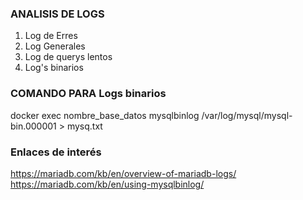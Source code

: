 ### ANALISIS DE LOGS ###

1. Log de Erres
2. Log Generales
3. Log de querys lentos
4. Log's binarios

### COMANDO PARA Logs binarios ###
docker exec nombre_base_datos mysqlbinlog /var/log/mysql/mysql-bin.000001 > mysq.txt

### Enlaces de interés ###
https://mariadb.com/kb/en/overview-of-mariadb-logs/
https://mariadb.com/kb/en/using-mysqlbinlog/